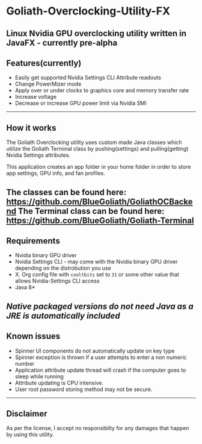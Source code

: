 # Goliath-Overclocking-Utility-FX
Linux Nvidia GPU overclocking utility written in JavaFX - currently pre-alpha
---
## Features(currently)
* Easily get supported Nvidia Settings CLI Attribute readouts
* Change PowerMizer mode
* Apply over or under clocks to graphics core and memory transfer rate
* Increase voltage
* Decrease or increase GPU power limit via Nvidia SMI
---
## How it works
The Goliath Overclocking utility uses custom made Java classes which utilize the Goliath Terminal class by pushing(settings) and pulling(getting) Nvidia Settings attributes.

This application creates an app folder in your home folder in order to store app settings, GPU info, and fan profiles.

The classes can be found here: https://github.com/BlueGoliath/GoliathOCBackend
The Terminal class can be found here: https://github.com/BlueGoliath/Goliath-Terminal
---
## Requirements
* Nvidia binary GPU driver
* Nvidia Settings CLI - may come with the Nvidia binary GPU driver depending on the distrobution you use
* X. Org config file with `cooltbits` set to `31` or some other value that allows Nvidia-Settings CLI access
* Java 8*

*Native packaged versions do not need Java as a JRE is automatically included*
---
## Known issues
* Spinner UI components do not automatically update on key type
* Spinner exception is thrown if a user attempts to enter a non numeric number
* Application attribute update thread will crash if the computer goes to sleep while running
* Attribute updating is CPU intensive.
* User root password storing method may not be secure.
---
## Disclaimer

As per the license, I accept no responsiblity for any damages that happen by using this utility.

